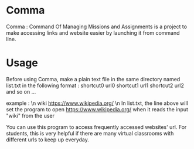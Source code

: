 # Comma

Comma : Command Of Managing Missions and Assignments is a project to make accessing links and website easier by launching it from command line.

# Usage

Before using Comma, make a plain text file in the same directory named list.txt in the following format :
shortcut0 url0
shortcut1 url1
shortcut2 url2
and so on ...

example : \n
wiki https://www.wikipedia.org/ \n
In list.txt, the line above will set the program to open https://www.wikipedia.org/ when it reads the input "wiki" from the user



You can use this program to access frequently accessed websites' url. For students, this is very helpful if there are many virtual classrooms with different urls to keep up everyday.
